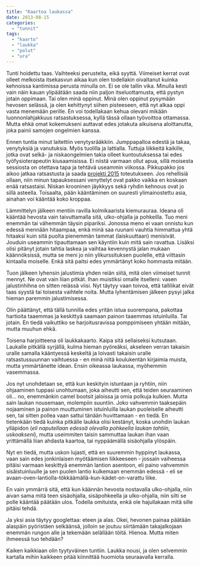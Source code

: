 ```yaml
---
title: "Kaartoa laukassa"
date: 2013-08-15
categories: 
  - "tunnit"
tags: 
  - "kaarto"
  - "laukka"
  - "polut"
  - "ura"
---
```


Tunti hoidettu taas. Vaihteeksi perusteita, eikä syyttä. Viimeiset kerrat ovat olleet melkoista itsekasvun aikaa kun olen todellakin oivaltanut kuinka kehnoissa kantimissa perusta minulla on. Ei se ole tallin vika. Minulla kesti vain näin kauan ylipäätään saada niin paljon itseluottamusta, että pystyn jotain oppimaan. Tai olen minä oppinut. Minä olen oppinut pysymään hevosen selässä, ja olen kehittynyt siihen pisteeseen, että nyt alkaa oppi vasta menemään perille. En voi todellakaan kehua olevani mikään luonnonlahjakkuus ratsastuksessa, kyllä tässä ollaan työvoittoa ottamassa. Mutta ehkä omat kokemukseni auttavat edes jotakuta aikuisena aloittanutta, joka painii samojen ongelmien kanssa.

<!--more-->

Ennen tuntia minut laitettiin venytysrääkkiin. Jumppapalloa edestä ja takaa, venytyksiä ja vanutuksia. Myös tuolilla ja lattialla. Tuttuja liikkeitä kaikille, jotka ovat selkä- ja niskaongelmien takia olleet kuntoutuksessa tai edes työfysioterapeutin kiusaamisissa. Ei niistä varmaan ollut apua, sillä moisesta sessiosta on otettava tapa ja tehtävä useammin viikossa. Pikkupakko jos aikoo jatkaa ratsastusta ja saada [projekti 2015](http://www.katiska.eu/ratsastus/projekti-2015/ "Projekti 2015") toteutukseen. Jos rehellisiä ollaan, niin minun tapauksessani venyttelyt ovat pakko vaikka en koskaan enää ratsastaisi. Niskan krooninen jäykkyys sekä ryhdin kehnous ovat jo sillä asteella. Toisaalta, pään kääntäminen on suuresti ylimainostettu asia, ainahan voi kääntää koko kroppaa.

Lämmittelyn jälkeen mentiin ravilla kolmikaarista kiemurauraa. Ideana oli kääntää hevosta vain taivuttamalla sitä, ulko-ohjalla ja pohkeilla. Tuo meni enemmän tai vähemmän täysin pipariksi. Jonossa meno ei vaan onnistu kun edessä mennään hitaampaa, enkä minä saa ruunani vauhtia himmattua yhtä hitaaksi kuin sitä puolta pienemmän tammat (laiskuuttaan) menisivät. Jouduin useammin tipauttamaan sen käyntiin kuin mitä sain ravattua. Lisäksi olisi pitänyt jotain tahtia laskea ja vaihtaa kevennystä jalan mukaan käännöksissä, mutta se meni jo niin ylikurssituksen puolelle, että viittasin kintaalla moiselle. Enkä sitä paitsi edes ymmärtänyt koko hommasta mitään.

Tuon jälkeen lyhensin jalustimia yhden reiän siitä, mitä olen viimeiset tunnit mennyt. Ne ovat vain liian pitkät. Ihan muistiksi omalle itselleni: vasen jalustinhihna on sitten reiässä viisi. Nyt täytyy vaan toivoa, että tallilikat eivät taas syystä tai toisesta vaihtele noita. Mutta lyhentämisen jälkeen pysyi jalka hieman paremmin jalustimisessa.

Olin päättänyt, että tällä tunnilla edes yritän istua suorempana, pakottaa hartioita taaemmas ja keskittyä saamaan painon taaemmas istuinluilla. Tai jotain. En tiedä vaikuttiko se harjoitusravissa pomppimiseen yhtään mitään, mutta muuhun ehkä.

Toisena harjoitteena oli laukkakaarto. Kaipa sitä sellaiseksi kutsutaan. Laukalle pitkällä syrjällä, kulma hieman pyöreäksi, akseleen verran takaisin uralle samalla kääntyessä keskeltä ja loivasti takaisin uralle ratsastussuunnan vaihtuessa - en minä niitä koulukentän kirjaimia muista, mutta ymmärtänette idean. Ensin oikeassa laukassa, myöhemmin vasemmassa.

Jos nyt unohdetaan se, että kun keskityin istuntaan ja ryhtiin, niin ohjaaminen tuppasi unohtumaan, joka aiheutti sen, että teiden seuraaminen oli... no, enemmänkin camel bootsit jaloissa ja omia polkuja kulkien. Mutta sain laukan nousemaan, molempiin suuntiin. Joko vahvemmin taaksepäin nojaaminen ja painon muuttuminen istuinluilla laukan puoleiselle aiheutti sen, tai sitten pollea vaan sattui tänään huvittamaan - en tiedä. En tietenkään tiedä kuinka pitkälle laukka olisi kestänyt, koska unohdin laukan ylläpidon (_eli naputellaan edessä olevalla pohkeella laukan tahtiin, uskoakseni_), mutta useimmiten taisin sammuttaa laukan ihan vaan yrittämällä liian ahdasta kaartoa, tai nyppäämällä sisäohjalla ylöspäin.

Nyt en tiedä, mutta uskon lujasti, että en suuremmin hyppinyt laukassa, vaan sain edes jonkinlaisen myötäämisen liikkeeseen - jossain vaiheessa pitäisi varmaan keskittyä enemmän lantion asentoon, eli paino vahvemmin sisäistuinluulle ja sen puolen lantio kulkemaan enemmän edessä - eli se avaan-oven-lantiolla-tökkäämällä-kun-kädet-on-varattu liike.

En vain ymmärrä sitä, että kun käännän hevosta nostavalla ulko-ohjalla, niin aivan sama mitä teen sisäohjalla, sisäpohkeella ja ulko-ohjalla, niin silti se polle kääntää päätään ulos. Todella omituista, enkä ole hajullakaan mitä sille pitäisi tehdä.

Ja yksi asia täytyy googlettaa: eteen ja alas. Okei, hevonen painaa päätään alaspäin pyöristäen selkäänsä, jolloin se joutuu siirtämään takajalkojaan enemmän rungon alle ja tekemään selällään töitä. Hienoa. Mutta miten ihmeessä tuo tehdään?

Kaiken kaikkiaan olin tyytyväinen tuntiin. Laukka nousi, ja olen selvemmin kartalla mihin kaikkeen pitää kiinnittää huomiota seuraavalla kerralla.
